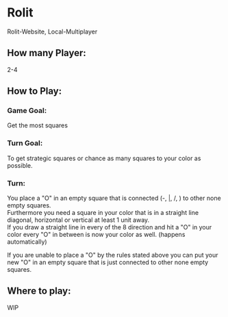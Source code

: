 # Rolit
Rolit-Website, Local-Multiplayer
## How many Player:
2-4
## How to Play:
### Game Goal:
Get the most squares
### Turn Goal:
To get strategic squares or chance as many squares to your color as possible.
### Turn:
You place a "O" in an empty square that is connected (-, |, /, \) to other none empty squares.  
Furthermore you need a square in your color that is in a straight line diagonal, horizontal or vertical at least 1 unit away.  
If you draw a straight line in every of the 8 direction and hit a "O" in your color every "O" in between is now your color as well. (happens automatically)

If you are unable to place a "O" by the rules stated above you can put your new "O" in an empty square that is just connected to other none empty squares.
## Where to play:
WIP
